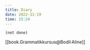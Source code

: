 ```yaml
---
title: Diary
date: 2022-11-19
time: 15:24
---
```


```tasks
(not done)
```

[[book.Grammatikkursus@Bodil·Aline]]